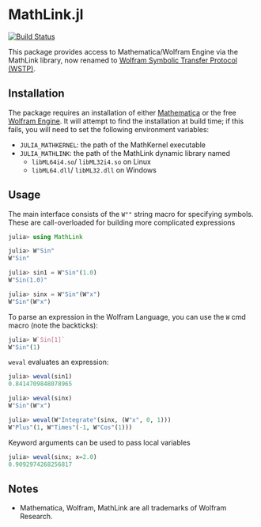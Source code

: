 # MathLink.jl

[![Build Status](https://travis-ci.org/JuliaInterop/MathLink.jl.svg?branch=master)](https://travis-ci.org/JuliaInterop/MathLink.jl)

This package provides access to Mathematica/Wolfram Engine via the MathLink library, now renamed to [Wolfram Symbolic Transfer Protocol (WSTP)](https://www.wolfram.com/wstp/). 

## Installation

The package requires an installation of either [Mathematica](http://www.wolfram.com/mathematica/) or the free [Wolfram Engine](https://www.wolfram.com/engine/). It will attempt to find the installation at build time; if this fails, you will need to set the following environment variables:
- `JULIA_MATHKERNEL`: the path of the MathKernel executable
- `JULIA_MATHLINK`: the path of the MathLink dynamic library named
  - `libML64i4.so`/ `libML32i4.so` on Linux
  - `libML64.dll`/ `libML32.dll` on Windows
  
## Usage

The main interface consists of the `W""` string macro for specifying symbols. These are call-overloaded for building more complicated expressions 

```julia
julia> using MathLink

julia> W"Sin"
W"Sin"

julia> sin1 = W"Sin"(1.0)
W"Sin(1.0)"

julia> sinx = W"Sin"(W"x")
W"Sin"(W"x")
```

To parse an expression in the Wolfram Language, you can use the `W` cmd macro (note the backticks):
```julia
julia> W`Sin[1]`
W"Sin"(1)
```

`weval` evaluates an expression:
```julia
julia> weval(sin1)
0.8414709848078965

julia> weval(sinx)
W"Sin"(W"x")

julia> weval(W"Integrate"(sinx, (W"x", 0, 1)))
W"Plus"(1, W"Times"(-1, W"Cos"(1)))
```

Keyword arguments can be used to pass local variables
```julia
julia> weval(sinx; x=2.0)
0.9092974268256817
```

## Notes

- Mathematica, Wolfram, MathLink are all trademarks of Wolfram Research.
